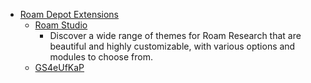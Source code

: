 - [Roam Depot Extensions](<./Roam Depot Extensions.md>)
    - [Roam Studio](https://github.com/rcvd/RoamStudio)
        - Discover a wide range of themes for Roam Research that are beautiful and highly customizable, with various options and modules to choose from.
    - [GS4eUfKaP](<./Change Log.md>)